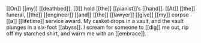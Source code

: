 [[On]] [[my]] [[deathbed]], [[I]] hold [[the]] [[pianist]]’s [[hand]]. [[At]] [[the]] funeral, [[the]] [[engineer]] [[and]] [[the]] [[lawyer]] [[give]] [[my]] corpse [[a]] [[lifetime]] service award. My casket drops in a vault, and the vault plunges in a six-foot [[abyss]]. I scream for someone to [[dig]] me out, rip off my starched shirt, and warm me with an [[embrace]].